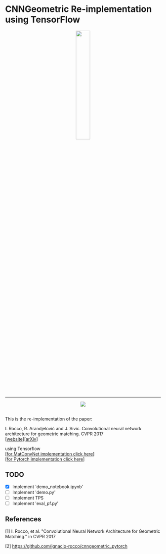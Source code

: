 


# CNNGeometric Re-implementation using TensorFlow
<p align="center">
    <img width="30%" src="https://blogs.rstudio.com/tensorflow/posts/2017-08-17-tensorflow-v13-released/tensorflow-logo.png">
</p>


-----------------
<p align="center">
    <img src="http://www.di.ens.fr/willow/research/cnngeometric/images/teaser.png"><br><br>
</p>

This is the re-implementation of the paper: 

I. Rocco, R. Arandjelović and J. Sivic. Convolutional neural network architecture for geometric matching. CVPR 2017 <br>
[[website](http://www.di.ens.fr/willow/research/cnngeometric/)][[arXiv](https://arxiv.org/abs/1703.05593)]

using Tensorflow <br>
[[for MatConvNet implementation click here](https://github.com/ignacio-rocco/cnngeometric_matconvnet)]<br>
[[for Pytorch implementation click here](https://github.com/ignacio-rocco/cnngeometric_pytorch)]

## TODO

- [X] Implement 'demo_notebook.ipynb'
- [ ] Implement 'demo.py'
- [ ] Implement TPS
- [ ] Implement 'eval_pf.py'

## References

[1] I. Rocco, et al. "Convolutional Neural Network Architecture for Geometric Matching." in CVPR 2017

[2] https://github.com/ignacio-rocco/cnngeometric_pytorch
